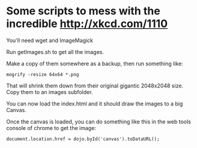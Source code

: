 # Some scripts to mess with the incredible http://xkcd.com/1110



You'll need wget and ImageMagick

Run getImages.sh to get all the images.  

Make a copy of them somewhere as a backup, then run something like:

`mogrify -resize 64x64 *.png`

That will shrink them down from their original gigantic 2048x2048 size.  Copy them to an images subfolder.


You can now load the index.html and it should draw the images to a big Canvas.



Once the canvas is loaded, you can do something like this in the web tools console of chrome to get the image:

`document.location.href = dojo.byId('canvas').toDataURL();`